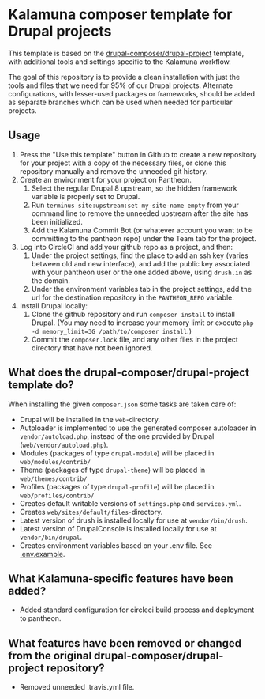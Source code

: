 # Kalamuna composer template for Drupal projects

This template is based on the [drupal-composer/drupal-project](https://github.com/drupal-composer/drupal-project) template, with additional tools and settings specific to the Kalamuna workflow.

The goal of this repository is to provide a clean installation with just the tools and files that we need for 95% of our Drupal projects. Alternate configurations, with lesser-used packages or frameworks, should be added as separate branches which can be used when needed for particular projects.

## Usage

1. Press the "Use this template" button in Github to create a new repository for your project with a copy of the necessary files, or clone this repository manually and remove the unneeded git history.
1. Create an environment for your project on Pantheon.
    1. Select the regular Drupal 8 upstream, so the hidden framework variable is properly set to Drupal.
    1. Run `terminus site:upstream:set my-site-name empty` from your command line to remove the unneeded upstream after the site has been initialized.
    1. Add the Kalamuna Commit Bot (or whatever account you want to be committing to the pantheon repo) under the Team tab for the project.
1. Log into CircleCI and add your github repo as a project, and then:
    1. Under the project settings, find the place to add an ssh key (varies between old and new interface), and add the public key associated with your pantheon user or the one added above, using `drush.in` as the domain.
    1. Under the environment variables tab in the project settings, add the url for the destination repository in the `PANTHEON_REPO` variable.
1. Install Drupal locally:
    1. Clone the github repository and run `composer install` to install Drupal. (You may need to increase your memory limit or execute `php -d memory_limit=3G /path/to/composer install`.)
    1. Commit the `composer.lock` file, and any other files in the project directory that have not been ignored.

## What does the drupal-composer/drupal-project template do?

When installing the given `composer.json` some tasks are taken care of:

* Drupal will be installed in the `web`-directory.
* Autoloader is implemented to use the generated composer autoloader in `vendor/autoload.php`,
  instead of the one provided by Drupal (`web/vendor/autoload.php`).
* Modules (packages of type `drupal-module`) will be placed in `web/modules/contrib/`
* Theme (packages of type `drupal-theme`) will be placed in `web/themes/contrib/`
* Profiles (packages of type `drupal-profile`) will be placed in `web/profiles/contrib/`
* Creates default writable versions of `settings.php` and `services.yml`.
* Creates `web/sites/default/files`-directory.
* Latest version of drush is installed locally for use at `vendor/bin/drush`.
* Latest version of DrupalConsole is installed locally for use at `vendor/bin/drupal`.
* Creates environment variables based on your .env file. See [.env.example](.env.example).

## What Kalamuna-specific features have been added?
* Added standard configuration for circleci build process and deployment to pantheon.

## What features have been removed or changed from the original drupal-composer/drupal-project repository?
* Removed unneeded .travis.yml file.
